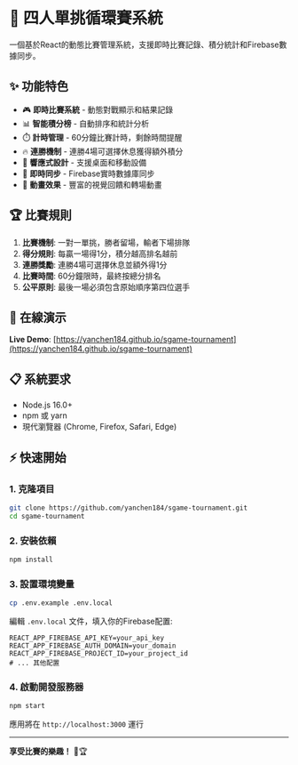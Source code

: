 # 🥊 四人單挑循環賽系統

一個基於React的動態比賽管理系統，支援即時比賽記錄、積分統計和Firebase數據同步。

## ✨ 功能特色

- 🎮 **即時比賽系統** - 動態對戰顯示和結果記錄
- 📊 **智能積分榜** - 自動排序和統計分析
- ⏱️ **計時管理** - 60分鐘比賽計時，剩餘時間提醒
- 🔥 **連勝機制** - 連勝4場可選擇休息獲得額外積分
- 📱 **響應式設計** - 支援桌面和移動設備
- 🔄 **即時同步** - Firebase實時數據庫同步
- 🎨 **動畫效果** - 豐富的視覺回饋和轉場動畫

## 🏆 比賽規則

1. **比賽機制**: 一對一單挑，勝者留場，輸者下場排隊
2. **得分規則**: 每贏一場得1分，積分越高排名越前
3. **連勝獎勵**: 連勝4場可選擇休息並額外得1分
4. **比賽時間**: 60分鐘限時，最終按總分排名
5. **公平原則**: 最後一場必須包含原始順序第四位選手

## 🚀 在線演示

**Live Demo**: [https://yanchen184.github.io/sgame-tournament](https://yanchen184.github.io/sgame-tournament)

## 📋 系統要求

- Node.js 16.0+
- npm 或 yarn
- 現代瀏覽器 (Chrome, Firefox, Safari, Edge)

## ⚡ 快速開始

### 1. 克隆項目
```bash
git clone https://github.com/yanchen184/sgame-tournament.git
cd sgame-tournament
```

### 2. 安裝依賴
```bash
npm install
```

### 3. 設置環境變量
```bash
cp .env.example .env.local
```

編輯 `.env.local` 文件，填入你的Firebase配置:
```env
REACT_APP_FIREBASE_API_KEY=your_api_key
REACT_APP_FIREBASE_AUTH_DOMAIN=your_domain
REACT_APP_FIREBASE_PROJECT_ID=your_project_id
# ... 其他配置
```

### 4. 啟動開發服務器
```bash
npm start
```

應用將在 `http://localhost:3000` 運行

---

**享受比賽的樂趣！** 🥊🏆